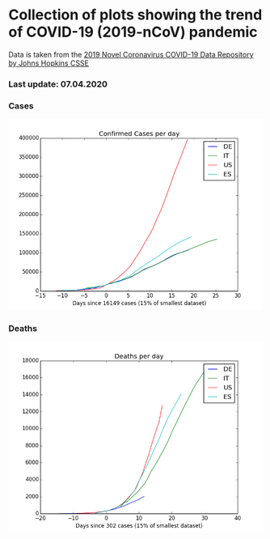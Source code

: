 # Collection of plots showing the trend of COVID-19 (2019-nCoV) pandemic

Data is taken from the [2019 Novel Coronavirus COVID-19 Data Repository by Johns Hopkins CSSE](https://github.com/CSSEGISandData/COVID-19)

### Last update: 07.04.2020

### Cases

![Cases by day](https://github.com/vscharf/COVID-19/raw/master/figures/cases.png)

### Deaths

![Deaths by day](https://github.com/vscharf/COVID-19/raw/master/figures/deaths.png)

